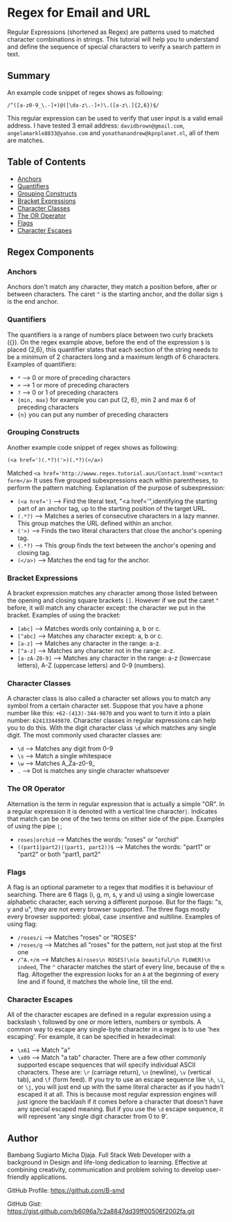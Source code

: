 # Regex for Email and URL

Regular Expressions (shortened as Regex) are patterns used to matched character combinations in strings.
This tutorial will help you to understand and define the sequence of special characters to verify 
a search pattern in text.

## Summary

An example code snippet of regex shows as following:

`/^([a-z0-9_\.-]+)@([\da-z\.-]+)\.([a-z\.]{2,6})$/`

This regular expression can be used to verify that user input is a valid email address. 
I have tested 3 email address: `davidbrown@gmail.com`, `angelamarkle8833@yahoo.com` 
and `yonathanandrew@kpnplanet.nl`, all of them are matches.

## Table of Contents

- [Anchors](#anchors)
- [Quantifiers](#quantifiers)
- [Grouping Constructs](#grouping-constructs)
- [Bracket Expressions](#bracket-expressions)
- [Character Classes](#character-classes)
- [The OR Operator](#the-or-operator)
- [Flags](#flags)
- [Character Escapes](#character-escapes)

## Regex Components

### Anchors

Anchors don't match any character, they match a position before, after or between characters.
The caret `^` is the starting anchor, and the dollar sign `$` is the end anchor.

### Quantifiers

The quantifiers is a range of numbers place between two curly brackets ({}). 
On the regex example above, before the end of the expression `$` is placed {2,6},
this quantifier states that each section of the string needs to be a minimum of 2 characters
long and a maximum length of 6 characters.
Examples of quantifiers:
- `*` --> 0 or more of preceding characters
- `+` --> 1 or more of preceding characters
- `?` --> 0 or 1 of preceding characters
- `{min, max}` for example you can put {2, 6}, min 2 and max 6 of preceding characters
- `{n}` you can put any number of preceding characters

### Grouping Constructs

Another example code snippet of regex shows as following:

`(<a href=')(.*?)('>)(.*?)(</a>)`

Matched `<a href='http://wwww.regex.tutorial.aus/Contact.bsmd'>contact form</a>`
It uses five grouped subexpressions each within parentheses, to perform the pattern matching.
Explanation of the purpose of subexpression:
- `(<a href=')` --> Find the literal text, "<a href='",identifying the starting part of an anchor tag, up to the starting position of the target URL.
- `(.*?)` --> Matches a series of consecutive characters in a lazy manner. This group matches the URL defined within an anchor.
- `('>)` --> Finds the two literal characters that close the anchor's opening tag.
- `(.*?)` --> This group finds the text between the anchor's opening and closing tag.
- `(</a>)` --> Matches the end tag for the anchor.

### Bracket Expressions

A bracket expression matches any character among those listed between the opening and closing square brackets `[]`.
However if we put the caret `^` before, it will match any character except: the character we put in the bracket.
Examples of using the bracket:
- `[abc]` --> Matches words only containing a, b or c.
- `[^abc]` --> Matches any character except: a, b or c.
- `[a-z]` --> Matches any character in the range: a-z.
- `[^a-z]` --> Matches any character not in the range: a-z.
- `[a-zA-Z0-9]` --> Matches any character in the range: a-z (lowercase letters), A-Z (uppercase letters) and 0-9 (numbers).

### Character Classes 

A character class is also called a character set allows you to match any symbol from a certain character set. 
Suppose that you have a phone number like this:
                `+62-(413)-344-9870` and you want to turn it into a plain number: `624133449870`. 
Character classes in regular expressions can help you to do this. With the digit character class `\d` which matches any
single digit. 
The most commonly used character classes are:
- `\d` --> Matches any digit from 0-9
- `\s` --> Match a single whitespace
- `\w` --> Matches A_Za-z0-9_
- `.` --> Dot is matches any single character whatsoever

### The OR Operator

Alternation is the term in regular expression that is actually a simple "OR". In a regular expression it is denoted with
a vertical line character`|`. Indicates that match can be one of the two terms on either side of the pipe.
Examples of using the pipe `|`;
- `roses|orchid` --> Matches the words: "roses" or "orchid"
- `((part1|part2)|(part1, part2))$` --> Matches the words: "part1" or "part2" or both "part1, part2"

### Flags

A flag is an optional parameter to a regex that modifies it is behaviour of searching. There are 6 flags 
(i, g, m, s, y and u) using a single lowercase alphabetic character, each serving a different purpose.
But for the flags: "s, y and u", they are not every browser supported. The three flags mostly every browser supported:
`g`lobal, case `i`nsentive and `m`ultiline.
Examples of using flag:
- `/roses/i` --> Matches "roses" or "ROSES"
- `/roses/g` --> Matches all "roses" for the pattern, not just stop at the first one
- `/^A.+/m` --> Matches `A(roses\n ROSES)\n(a beautiful/\n FLOWER)\n indeed`, The `^` character matches the start of every line, because of the `m` flag. Altogether the expression looks for an `A` at the beginning of every line and if found, it matches the whole line, till the end.
  
### Character Escapes

All of the character escapes are defined in a regular expression using a backslash `\` followed by one or more letters,
numbers or symbols. A common way to escape any single-byte character in a regex is to use 'hex escaping'.
For example, it can be specified in hexadecimal:
- `\x61` --> Match "a"
- `\x09` --> Match "a tab" character.
There are a few other commonly supported escape sequences that will specify individual ASCII characters.
These are: `\r` (carriage return), `\n` (newline), `\v` (vertical tab), and `\f` (form feed).
If you try to use an escape sequence like `\h`, `\i`, or `\j`, you will just end up with the same literal character as 
if you hadn't escaped it at all. This is because most regular expression engines will just ignore the backlash if it
comes before a character that doesn't have any special escaped meaning. But if you use the `\d` escape sequence, it will 
represent 'any single digit character from 0 to 9'.

## Author

Bambang Sugiarto Micha Djaja. Full Stack Web Developer with a background in Design and life-long dedication to learning. Effective at combining creativity, communication and problem solving to develop user-friendly applications.

GitHub Profile: https://github.com/B-smd

GitHub Gist: https://gist.github.com/b6096a7c2a8847dd39ff00506f2002fa.git
